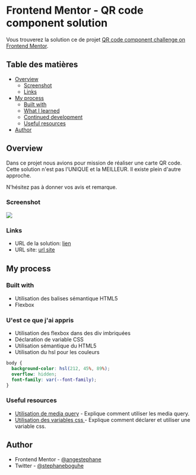 # Frontend Mentor - QR code component solution

Vous trouverez la solution ce de projet [QR code component challenge on Frontend Mentor](https://www.frontendmentor.io/challenges/qr-code-component-iux_sIO_H).

## Table des matières

- [Overview](#overview)
  - [Screenshot](#screenshot)
  - [Links](#links)
- [My process](#my-process)
  - [Built with](#built-with)
  - [What I learned](#what-i-learned)
  - [Continued development](#continued-development)
  - [Useful resources](#useful-resources)
- [Author](#author)

## Overview

Dans ce projet nous avions pour mission de réaliser une carte QR code.
Cette solution n'est pas l'UNIQUE et la MEILLEUR. Il existe plein d'autre approche.

N'hésitez pas à donner vos avis et remarque.

### Screenshot

![](./screenshot.jpg)

### Links

- URL de la solution: [lien](https://www.frontendmentor.io/solutions/responsive-qr-code-component-using-flexbox-and-media-query-ShuqihuWbS)
- URL site: [url site](https://angestephane.github.io/qr-code-component/)

## My process

### Built with

- Utilisation des balises sémantique HTML5
- Flexbox

### U'est ce que j'ai appris

- Utilisation des flexbox dans des div imbriquées
- Déclaration de variable CSS
- Utilisation sémantique du HTML5
- Utilisation du hsl pour les couleurs

```css
body {
  background-color: hsl(212, 45%, 89%);
  overflow: hidden;
  font-family: var(--font-family);
}
```

### Useful resources

- [Utilisation de media query](https://www.w3schools.com/css/css_rwd_mediaqueries.asp) - Explique comment utiliser les media query.
- [Utilisation des variables css ](https://www.w3schools.com/css/css3_variables.asp) - Explique comment déclarer et utiliser une variable css.

## Author

- Frontend Mentor - [@angestephane](https://www.frontendmentor.io/profile/angestephane)
- Twitter - [@stephaneboguhe](https://www.twitter.com/stephaneboguhe)

